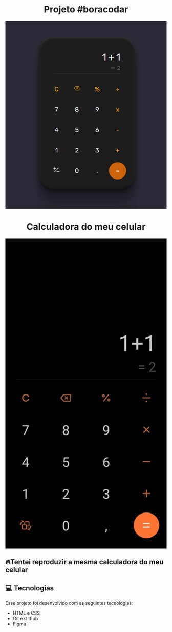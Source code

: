<h1 align="center">Projeto #boracodar</h1>
 <align="center">
  <img alt="" src=".github/capa.png" style="display: block;">
  <h1 align="center">Calculadora do meu celular</h1>
  <img alt="" src=".github/celular.png" style="display: block;">

## 🔥Tentei reproduzir a mesma calculadora do meu celular

## 💻 Tecnologias

Esse projeto foi desenvolvido com as seguintes tecnologias:

- HTML e CSS
- Git e Github
- Figma
  <img src="" alt="" style="display: block;">
